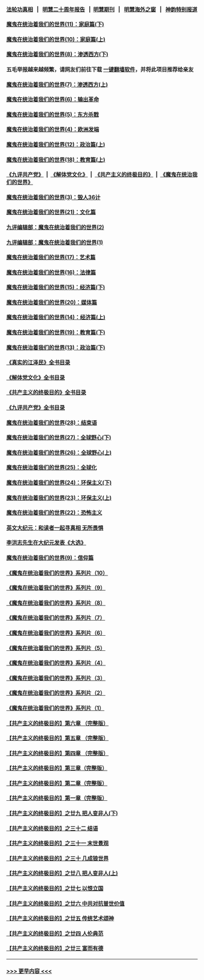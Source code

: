 #### [法轮功真相](https://github.com/gfw-breaker/truth/blob/master/README.md?t=0) &nbsp;&nbsp;|&nbsp;&nbsp; [明慧二十周年报告](https://github.com/gfw-breaker/mh-reports/blob/master/README.md?t=0) &nbsp;&nbsp;|&nbsp;&nbsp;[明慧期刊](https://github.com/gfw-breaker/mh-qikan) &nbsp;&nbsp;|&nbsp;&nbsp; [明慧海外之窗](https://github.com/gfw-breaker/mh-news/blob/master/README.md?t=0) &nbsp;&nbsp;|&nbsp;&nbsp; [神韵特别报道](https://github.com/gfw-breaker/mh-news/blob/master/shenyun.md?t=0)
#### [魔鬼在统治着我们的世界(11)：家庭篇(下)](../pages/nsc422/n10440961.md?t=11241801) 
#### [魔鬼在统治着我们的世界(10)：家庭篇(上)](../pages/nsc422/n10435448.md?t=11241801) 
#### [魔鬼在统治着我们的世界(8)：渗透西方(下)](../pages/nsc422/n10429603.md?t=11241801) 
#### 五毛举报越来越频繁，请网友们前往下载 [一键翻墙软件](https://github.com/gfw-breaker/ssr-accounts)，并将此项目推荐给亲友
#### [魔鬼在统治着我们的世界(7)：渗透西方(上)](../pages/nsc422/n10426013.md?t=11241801) 
#### [魔鬼在统治着我们的世界(6)：输出革命](../pages/nsc422/n10421536.md?t=11241801) 
#### [魔鬼在统治着我们的世界(5)：东方杀戮](../pages/nsc422/n10417707.md?t=11241801) 
#### [魔鬼在统治着我们的世界(4)：欧洲发端](../pages/nsc422/n10414890.md?t=11241801) 
#### [魔鬼在统治着我们的世界(12)：政治篇(上)](../pages/nsc422/n10444576.md?t=11241801) 
#### [魔鬼在统治着我们的世界(18)：教育篇(上)](../pages/nsc422/n10526970.md?t=11241801) 
#### [《九评共产党》](https://github.com/begood0513/9ping.md/blob/master/README.md) &nbsp;|&nbsp; [《解体党文化》](../../../../jtdwh.md/blob/master/README.md)  &nbsp;|&nbsp; [《共产主义的终极目的》](../../../../gczydzjmd.md/blob/master/README.md) &nbsp;|&nbsp; [《魔鬼在统治我们的世界》](../../../../mgztzwmdsj.md/blob/master/README.md) 
#### [魔鬼在统治着我们的世界(3)：毁人36计](../pages/nsc422/n10411583.md?t=11241801) 
#### [魔鬼在统治着我们的世界(21)：文化篇](../pages/nsc422/n10597706.md?t=11241801) 
#### [九评编辑部：魔鬼在统治着我们的世界(2)](../pages/nsc422/n10410036.md?t=11241801) 
#### [九评编辑部：魔鬼在统治着我们的世界(1)](../pages/nsc422/n10406825.md?t=11241801) 
#### [魔鬼在统治着我们的世界(17)：艺术篇](../pages/nsc422/n10499093.md?t=11241801) 
#### [魔鬼在统治着我们的世界(16)：法律篇](../pages/nsc422/n10485969.md?t=11241801) 
#### [魔鬼在统治着我们的世界(15)：经济篇(下)](../pages/nsc422/n10469975.md?t=11241801) 
#### [魔鬼在统治着我们的世界(20)：媒体篇](../pages/nsc422/n10586579.md?t=11241801) 
#### [魔鬼在统治着我们的世界(14)：经济篇(上)](../pages/nsc422/n10457370.md?t=11241801) 
#### [魔鬼在统治着我们的世界(19)：教育篇(下)](../pages/nsc422/n10564808.md?t=11241801) 
#### [魔鬼在统治着我们的世界(13)：政治篇(下)](../pages/nsc422/n10448270.md?t=11241801) 
#### [《真实的江泽民》全书目录](../pages/nsc422/n13721399.md?t=11241801) 
#### [《解体党文化》全书目录](../pages/nsc422/n13721157.md?t=11241801) 
#### [《共产主义的终极目的》全书目录](../pages/nsc422/n13721048.md?t=11241801) 
#### [《九评共产党》全书目录](../pages/nsc422/n13708085.md?t=11241801) 
#### [魔鬼在统治着我们的世界(28)：结束语](../pages/nsc422/n10936246.md?t=11241801) 
#### [魔鬼在统治着我们的世界(27)：全球野心(下)](../pages/nsc422/n10928319.md?t=11241801) 
#### [魔鬼在统治着我们的世界(26)：全球野心(上)](../pages/nsc422/n10900318.md?t=11241801) 
#### [魔鬼在统治着我们的世界(25)：全球化](../pages/nsc422/n10788205.md?t=11241801) 
#### [魔鬼在统治着我们的世界(24)：环保主义(下)](../pages/nsc422/n10695307.md?t=11241801) 
#### [魔鬼在统治着我们的世界(23)：环保主义(上)](../pages/nsc422/n10688613.md?t=11241801) 
#### [魔鬼在统治着我们的世界(22)：恐怖主义](../pages/nsc422/n10614727.md?t=11241801) 
#### [英文大纪元：和读者一起寻真相 无所畏惧](../pages/nsc422/n12542027.md?t=11241801) 
#### [李洪志先生在大纪元发表《大选》](../pages/nsc422/n12534746.md?t=11241801) 
#### [魔鬼在统治着我们的世界(9)：信仰篇](../pages/nsc422/n10432159.md?t=11241801) 
#### [《魔鬼在统治着我们的世界》系列片（10）](../pages/nsc422/n12292670.md?t=11241801) 
#### [《魔鬼在统治着我们的世界》系列片（9）](../pages/nsc422/n12290859.md?t=11241801) 
#### [《魔鬼在统治着我们的世界》系列片（8）](../pages/nsc422/n12287445.md?t=11241801) 
#### [《魔鬼在统治着我们的世界》系列片（7）](../pages/nsc422/n12283425.md?t=11241801) 
#### [《魔鬼在统治着我们的世界》系列片（6）](../pages/nsc422/n12282314.md?t=11241801) 
#### [《魔鬼在统治着我们的世界》系列片（5）](../pages/nsc422/n12281419.md?t=11241801) 
#### [《魔鬼在统治着我们的世界》系列片（4）](../pages/nsc422/n12274024.md?t=11241801) 
#### [《魔鬼在统治着我们的世界》系列片（3）](../pages/nsc422/n12271322.md?t=11241801) 
#### [《魔鬼在统治着我们的世界》系列片（2）](../pages/nsc422/n12269049.md?t=11241801) 
#### [《魔鬼在统治着我们的世界》系列片（1）](../pages/nsc422/n12267575.md?t=11241801) 
#### [【共产主义的终极目的】第六章 （完整版）](../pages/nsc422/n11428913.md?t=11241801) 
#### [【共产主义的终极目的】第五章 （完整版）](../pages/nsc422/n11428912.md?t=11241801) 
#### [【共产主义的终极目的】第四章 （完整版）](../pages/nsc422/n11428907.md?t=11241801) 
#### [【共产主义的终极目的】第三章（完整版）](../pages/nsc422/n11428848.md?t=11241801) 
#### [【共产主义的终极目的】第二章（完整版）](../pages/nsc422/n11428831.md?t=11241801) 
#### [【共产主义的终极目的】第一章（完整版）](../pages/nsc422/n11417651.md?t=11241801) 
#### [【共产主义的终极目的】之廿九 把人变非人(下)](../pages/nsc422/n11344140.md?t=11241801) 
#### [【共产主义的终极目的】之三十二 结语](../pages/nsc422/n11360535.md?t=11241801) 
#### [【共产主义的终极目的】之三十一 末世景观](../pages/nsc422/n11351129.md?t=11241801) 
#### [【共产主义的终极目的】之三十 几成狼世界](../pages/nsc422/n11348280.md?t=11241801) 
#### [【共产主义的终极目的】之廿八 把人变非人(上)](../pages/nsc422/n11340492.md?t=11241801) 
#### [【共产主义的终极目的】之廿七 以恨立国](../pages/nsc422/n11336944.md?t=11241801) 
#### [【共产主义的终极目的】之廿六 中共对抗普世价值](../pages/nsc422/n11324785.md?t=11241801) 
#### [【共产主义的终极目的】之廿五 传统艺术颂神](../pages/nsc422/n11296396.md?t=11241801) 
#### [【共产主义的终极目的】之廿四 人伦典范](../pages/nsc422/n11296397.md?t=11241801) 
#### [【共产主义的终极目的】之廿三 富而有德](../pages/nsc422/n11283598.md?t=11241801) 

----
#### [ >>> 更早内容 <<< ](../indexes/nsc422-earlier.md)
